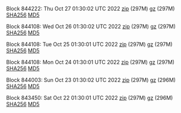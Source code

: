 Block 844222: Thu Oct 27 01:30:02 UTC 2022 [zip](https://files.01coin.io/mainnet/2022-10-27/bootstrap.dat.zip) (297M) [gz](https://files.01coin.io/mainnet/2022-10-27/bootstrap.dat.tar.gz) (297M) [SHA256](https://files.01coin.io/mainnet/2022-10-27/sha256.txt) [MD5](https://files.01coin.io/mainnet/2022-10-27/md5.txt)

Block 844108: Wed Oct 26 01:30:02 UTC 2022 [zip](https://files.01coin.io/mainnet/2022-10-26/bootstrap.dat.zip) (297M) [gz](https://files.01coin.io/mainnet/2022-10-26/bootstrap.dat.tar.gz) (297M) [SHA256](https://files.01coin.io/mainnet/2022-10-26/sha256.txt) [MD5](https://files.01coin.io/mainnet/2022-10-26/md5.txt)

Block 844108: Tue Oct 25 01:30:01 UTC 2022 [zip](https://files.01coin.io/mainnet/2022-10-25/bootstrap.dat.zip) (297M) [gz](https://files.01coin.io/mainnet/2022-10-25/bootstrap.dat.tar.gz) (297M) [SHA256](https://files.01coin.io/mainnet/2022-10-25/sha256.txt) [MD5](https://files.01coin.io/mainnet/2022-10-25/md5.txt)

Block 844108: Mon Oct 24 01:30:01 UTC 2022 [zip](https://files.01coin.io/mainnet/2022-10-24/bootstrap.dat.zip) (297M) [gz](https://files.01coin.io/mainnet/2022-10-24/bootstrap.dat.tar.gz) (297M) [SHA256](https://files.01coin.io/mainnet/2022-10-24/sha256.txt) [MD5](https://files.01coin.io/mainnet/2022-10-24/md5.txt)

Block 844003: Sun Oct 23 01:30:02 UTC 2022 [zip](https://files.01coin.io/mainnet/2022-10-23/bootstrap.dat.zip) (297M) [gz](https://files.01coin.io/mainnet/2022-10-23/bootstrap.dat.tar.gz) (296M) [SHA256](https://files.01coin.io/mainnet/2022-10-23/sha256.txt) [MD5](https://files.01coin.io/mainnet/2022-10-23/md5.txt)

Block 843450: Sat Oct 22 01:30:01 UTC 2022 [zip](https://files.01coin.io/mainnet/2022-10-22/bootstrap.dat.zip) (297M) [gz](https://files.01coin.io/mainnet/2022-10-22/bootstrap.dat.tar.gz) (296M) [SHA256](https://files.01coin.io/mainnet/2022-10-22/sha256.txt) [MD5](https://files.01coin.io/mainnet/2022-10-22/md5.txt)
